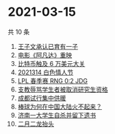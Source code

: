 # 2021-03-15

共 10 条

<!-- BEGIN ZHIHUSEARCH -->
<!-- 最后更新时间 Mon Mar 15 2021 10:31:09 GMT+0800 (China Standard Time) -->
1. [王子文承认已育有一子](https://www.zhihu.com/search?q=王子文)
1. [电影《阿凡达》重映](https://www.zhihu.com/search?q=阿凡达)
1. [比特币触及 6 万美元大关](https://www.zhihu.com/search?q=比特币)
1. [2021314 白色情人节](https://www.zhihu.com/search?q=白色情人节)
1. [ LPL 春季赛 RNG 0:2 JDG](https://www.zhihu.com/search?q=rng)
1. [支教辱骂学生者被取消研究生资格](https://www.zhihu.com/search?q=大连理工大学支教)
1. [成都试行集中供暖](https://www.zhihu.com/search?q=成都供暖)
1. [棒球为何在中国大陆火不起来？](https://www.zhihu.com/search?q=棒球)
1. [济南一大学生自杀并留下遗书](https://www.zhihu.com/search?q=济南大学学生自杀)
1. [二月二龙抬头](https://www.zhihu.com/search?q=二月二龙抬头 )
<!-- END ZHIHUSEARCH -->
